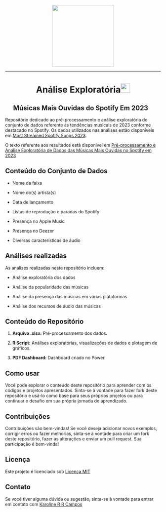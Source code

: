 <div id="header" align="center">
  <img src="https://media.giphy.com/media/J5B1Y8QZnzXXbLQIBu/giphy.gif" width="200"/>
 </div>
 
---

<h1 align="center">Análise Exploratória<img src="https://github.com/souvikguria98/souvikguria98/blob/master/Hi.gif" width="30"> </h1>

<h2 align="center">Músicas Mais Ouvidas do Spotify Em 2023<img src="https://github.com/souvikguria98/souvikguria98/blob/master/Hi.gif" width="15"> </h2>

Repositório dedicado ao pré-processamento e análise exploratória do conjunto de dados referente às tendências musicais de 2023 conforme destacado no Spotify. Os dados utilizados nas análises estão disponíveis em [Most Streamed Spotify Songs 2023](https://www.kaggle.com/datasets/nelgiriyewithana/top-spotify-songs-2023).  

O texto referente aos resultados está disponível em [Pré-processamento e Análise Exploratória de Dados das Músicas Mais Ouvidas no Spotify em 2023](https://medium.com/@karoline.rayzel.rodrigues_4151/pr%C3%A9-processamento-e-an%C3%A1lise-explorat%C3%B3ria-de-dados-das-m%C3%BAsicas-mais-ouvidas-no-spotify-em-2023-6fcb33935d46)

## Conteúdo do Conjunto de Dados

- Nome da faixa
  
- Nome do(s) artista(s)
  
- Data de lançamento
  
- Listas de reprodução e paradas do Spotify
  
- Presença no Apple Music
  
- Presença no Deezer
  
- Diversas características de áudio

## Análises realizadas

As análises realizadas neste repositório incluem:

- Análise exploratória dos dados
  
- Análise da popularidade das músicas
  
- Análise da presença das músicas em várias plataformas

- Análise dos recursos de áudio das músicas

## Conteúdo do Repositório

  1. **Arquivo .xlsx:** Pré-processamento dos dados.
 
  2. **R Script:** Análises exploratórias, visualizações de dados e plotagem de gráficos.
 
  3. **PDF Dashboard:** Dashboard criado no Power.
 
## Como usar

Você pode explorar o conteúdo deste repositório para aprender com os códigos e projetos apresentados. Sinta-se à vontade para fazer fork deste repositório e usá-lo como base para seus próprios projetos ou para continuar o desafio em sua própria jornada de aprendizado.

## Contribuições

Contribuições são bem-vindas! Se você deseja adicionar novos exemplos, corrigir erros ou fazer melhorias, sinta-se à vontade para criar um fork deste repositório, fazer as alterações e enviar um pull request. Sua participação é bem-vinda!

## Licença

Este projeto é licenciado sob [Licença MIT](https://choosealicense.com/licenses/mit/)

## Contato

Se você tiver alguma dúvida ou sugestão, sinta-se à vontade para entrar em contato com [Karoline R R Campos](https://github.com/karolrrcampos)

